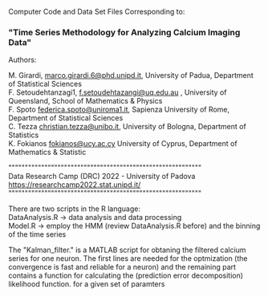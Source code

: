 Computer Code and Data Set Files Corresponding to:

### "Time Series Methodology for Analyzing Calcium Imaging Data"

Authors:

M. Girardi, marco.girardi.6@phd.unipd.it, University of Padua, Department of Statistical Sciences    
F. Setoudehtanzagi1, f.setoudehtazangi@uq.edu.au , University of Queensland, School of Mathematics & Physics   
F. Spoto federica.spoto@uniroma1.it, Sapienza University of Rome, Department of Statistical Sciences   
C. Tezza christian.tezza@unibo.it, University of Bologna, Department of Statistics   
K. Fokianos fokianos@ucy.ac.cy University of Cyprus, Department of Mathematics & Statistic   


"""""""""""""""""""""""""""""""""""""""""""""""""""""""""""    
Data Research Camp (DRC) 2022 - University of Padova   
https://researchcamp2022.stat.unipd.it/    
"""""""""""""""""""""""""""""""""""""""""""""""""""""""""""    
   
There are two scripts in the R language:   
DataAnalysis.R  -> data analysis and data processing  
Model.R  -> employ the HMM (review DataAnalysis.R before) and the binning of the time series  


The "Kalman_filter." is a MATLAB script for obtaning the filtered calcium series for one neuron. The first lines are needed for the optmization (the convergence is fast and reliable for a neuron) and the remaining part contains a function for calculating the (prediction error decomposition) likelihood function. for a given set of paramters 




